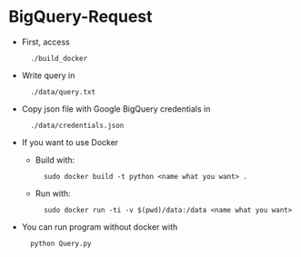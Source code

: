 # BigQuery-Request

* First, access 

		./build_docker

* Write query in
		
		./data/query.txt

* Copy json file with Google BigQuery credentials in
	
		./data/credentials.json

* If you want to use Docker

	* Build with:

			sudo docker build -t python <name what you want> .
	* Run with:
		
			sudo docker run -ti -v $(pwd)/data:/data <name what you want>

* You can run program without docker with  
		
		python Query.py
